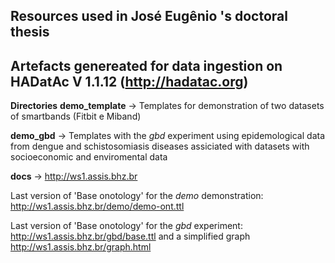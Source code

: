 ## Resources used in José Eugênio 's doctoral thesis
## Artefacts genereated for data ingestion on HADatAc V 1.1.12 (http://hadatac.org)

**Directories**
  **demo_template** -> Templates for demonstration of two datasets of smartbands (Fitbit e Miband)
  
  **demo_gbd** -> Templates with the *gbd* experiment using epidemological data from dengue and schistosomiasis diseases assiciated with datasets with socioeconomic and enviromental data
  
 **docs** -> http://ws1.assis.bhz.br
 
 Last version of 'Base onotology' for the *demo* demonstration: http://ws1.assis.bhz.br/demo/demo-ont.ttl
 
 Last version of 'Base onotology' for the *gbd* experiment: http://ws1.assis.bhz.br/gbd/base.ttl and a simplified graph http://ws1.assis.bhz.br/graph.html
